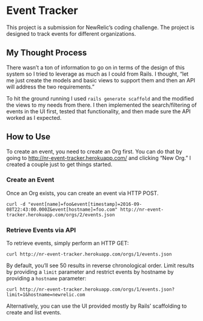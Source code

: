# Event Tracker

This project is a submission for NewRelic’s coding challenge. The project is designed to track events for different organizations.

## My Thought Process

There wasn’t a ton of information to go on in terms of the design of this system so I tried to leverage as much as I could from Rails. I thought, “let me just create the models and basic views to support them and then an API will address the two requirements.”

To hit the ground running I used `rails generate scaffold` and the modified the views to my needs from there. I then implemented the search/filtering of events in the UI first, tested that functionality, and then made sure the API worked as I expected.

## How to Use

To create an event, you need to create an Org first. You can do that by going to http://nr-event-tracker.herokuapp.com/ and clicking “New Org.” I created a couple just to get things started.

### Create an Event

Once an Org exists, you can create an event via HTTP POST.

```
curl -d "event[name]=foo&event[timestamp]=2016-09-08T22:43:00.000Z&event[hostname]=foo.com" http://nr-event-tracker.herokuapp.com/orgs/2/events.json
```

### Retrieve Events via API

To retrieve events, simply perform an HTTP GET:

```
curl http://nr-event-tracker.herokuapp.com/orgs/1/events.json
```

By default, you’ll see 50 results in reverse chronological order. Limit results by providing a `limit` parameter and restrict events by hostname by providing a `hostname` parameter:

```
curl http://nr-event-tracker.herokuapp.com/orgs/1/events.json?limit=1&hostname=newrelic.com
```

Alternatively, you can use the UI provided mostly by Rails’ scaffolding to create and list events.
